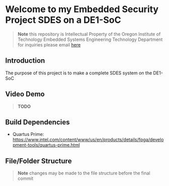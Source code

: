 # Welcome to my Embedded Security Project SDES on a DE1-SoC
> **Note**
> this repository is Intellectual Property of the Oregon Institute of Technology Embedded Systems Engineering Technology Department
> for inquiries please email <a href="mailto:troy.scevers@oit.edu?subject=[Embedded Security Project Inquiry] SDES on a DE1-SOC&cc=adin.derosier@oit.edu%2C%20phong.nguyen@oit.edu">here</a>
## Introduction
The purpose of this project is to make a complete SDES system on the DE1-SoC
## Video Demo
> **TODO**
## Build Dependencies
* Quartus Prime: https://www.intel.com/content/www/us/en/products/details/fpga/development-tools/quartus-prime.html
## File/Folder Structure
> **Note** changes may be made to the file structure before the final commit
>

